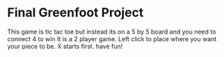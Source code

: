 # Final Greenfoot Project

This game is tic tac toe but instead its on a 5 by 5 board and you need to connect 4 to win
It is a 2 player game.
Left click to place where you want your piece to be. 
X starts first.
have fun!

